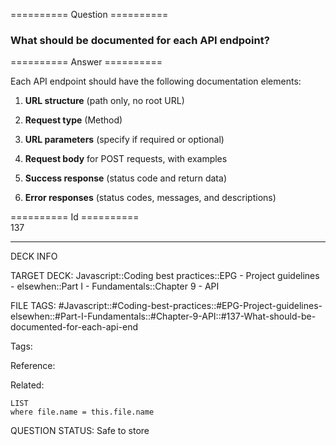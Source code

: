 ========== Question ==========  

### What should be documented for each API endpoint?  

========== Answer ==========  

Each API endpoint should have the following documentation elements:

1. **URL structure** (path only, no root URL)

2. **Request type** (Method)

3. **URL parameters** (specify if required or optional)

4. **Request body** for POST requests, with examples

5. **Success response** (status code and return data)

6. **Error responses** (status codes, messages, and descriptions)

========== Id ==========  
137

---

DECK INFO

TARGET DECK: Javascript::Coding best practices::EPG - Project guidelines - elsewhen::Part I - Fundamentals::Chapter 9 - API

FILE TAGS: #Javascript::#Coding-best-practices::#EPG-Project-guidelines-elsewhen::#Part-I-Fundamentals::#Chapter-9-API::#137-What-should-be-documented-for-each-api-end

Tags:

Reference:

Related:

```dataview
LIST
where file.name = this.file.name
```

QUESTION STATUS: Safe to store
